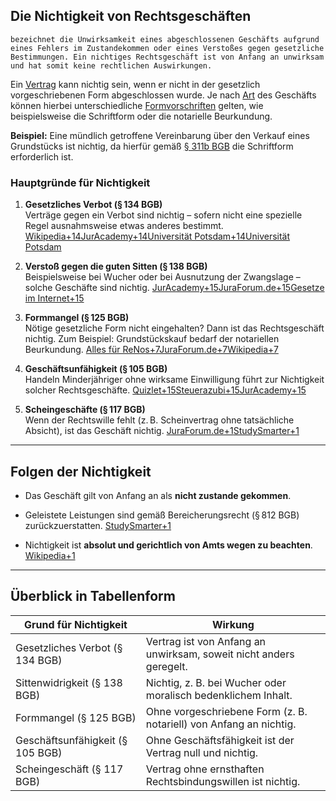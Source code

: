 ## **Die Nichtigkeit von Rechtsgeschäften**
	bezeichnet die Unwirksamkeit eines abgeschlossenen Geschäfts aufgrund eines Fehlers im Zustandekommen oder eines Verstoßes gegen gesetzliche Bestimmungen. Ein nichtiges Rechtsgeschäft ist von Anfang an unwirksam und hat somit keine rechtlichen Auswirkungen.

Ein [Vertrag](https://www.juraforum.de/rechtsberatung/einen-vertrag-pruefen.html "Vertrag") kann nichtig sein, wenn er nicht in der gesetzlich vorgeschriebenen Form abgeschlossen wurde. Je nach [Art](https://www.juraforum.de/lexikon/art "Art") des Geschäfts können hierbei unterschiedliche [Formvorschriften](https://www.juraforum.de/lexikon/formvorschriften "Formvorschriften") gelten, wie beispielsweise die Schriftform oder die notarielle Beurkundung.

**Beispiel:** Eine mündlich getroffene Vereinbarung über den Verkauf eines Grundstücks ist nichtig, da hierfür gemäß [§ 311b BGB](https://www.juraforum.de/gesetze/bgb/311b-vertraege-ueber-grundstuecke-das-vermoegen-und-den-nachlass "§ 311b BGB") die Schriftform erforderlich ist.

### Hauptgründe für Nichtigkeit

1. **Gesetzliches Verbot (§ 134 BGB)**  
    Verträge gegen ein Verbot sind nichtig – sofern nicht eine spezielle Regel ausnahmsweise etwas anderes bestimmt. [Wikipedia+14JurAcademy+14Universität Potsdam+14](https://www.juracademy.de/bgb-allgemeiner-teil2/nichtigkeit-verstoss-verbotsgesetz.html?utm_source=chatgpt.com)[Universität Potsdam](https://www.uni-potsdam.de/de/rechtskunde-online/rechtsgebiete/zivilrecht/vertrag/unwirksamkeitsgruende?utm_source=chatgpt.com)
    
2. **Verstoß gegen die guten Sitten (§ 138 BGB)**  
    Beispielsweise bei Wucher oder bei Ausnutzung der Zwangslage – solche Geschäfte sind nichtig. [JurAcademy+15JuraForum.de+15Gesetze im Internet+15](https://www.juraforum.de/lexikon/nichtigkeit-von-rechtsgeschaeften?utm_source=chatgpt.com)
    
3. **Formmangel (§ 125 BGB)**  
    Nötige gesetzliche Form nicht eingehalten? Dann ist das Rechtsgeschäft nichtig. Zum Beispiel: Grundstückskauf bedarf der notariellen Beurkundung. [Alles für ReNos+7JuraForum.de+7Wikipedia+7](https://www.juraforum.de/lexikon/nichtigkeit-von-rechtsgeschaeften?utm_source=chatgpt.com)
    
4. **Geschäftsunfähigkeit (§ 105 BGB)**  
    Handeln Minderjähriger ohne wirksame Einwilligung führt zur Nichtigkeit solcher Rechtsgeschäfte. [Quizlet+15Steuerazubi+15JurAcademy+15](https://www.steuerazubi.de/nichtigkeit-von-rechtsgeschaeften?utm_source=chatgpt.com)
    
5. **Scheingeschäfte (§ 117 BGB)**  
    Wenn der Rechtswille fehlt (z. B. Scheinvertrag ohne tatsächliche Absicht), ist das Geschäft nichtig. [JuraForum.de+1](https://www.juraforum.de/lexikon/nichtigkeit-von-rechtsgeschaeften?utm_source=chatgpt.com)[StudySmarter+1](https://www.studysmarter.de/ausbildung/kaufmaennisch/rechtliche-grundlagen/nichtigkeit/?utm_source=chatgpt.com)
    

---

## Folgen der Nichtigkeit

- Das Geschäft gilt von Anfang an als **nicht zustande gekommen**.
    
- Geleistete Leistungen sind gemäß Bereicherungsrecht (§ 812 BGB) zurückzuerstatten. [StudySmarter+1](https://www.studysmarter.de/ausbildung/kaufmaennisch/rechtliche-grundlagen/nichtigkeit/?utm_source=chatgpt.com)
    
- Nichtigkeit ist **absolut und gerichtlich von Amts wegen zu beachten**. [Wikipedia+1](https://de.wikipedia.org/wiki/Form_%28Recht%29?utm_source=chatgpt.com)
    

---


## Überblick in Tabellenform

|**Grund für Nichtigkeit**|**Wirkung**|
|---|---|
|Gesetzliches Verbot (§ 134 BGB)|Vertrag ist von Anfang an unwirksam, soweit nicht anders geregelt.|
|Sittenwidrigkeit (§ 138 BGB)|Nichtig, z. B. bei Wucher oder moralisch bedenklichem Inhalt.|
|Formmangel (§ 125 BGB)|Ohne vorgeschriebene Form (z. B. notariell) von Anfang an nichtig.|
|Geschäftsunfähigkeit (§ 105 BGB)|Ohne Geschäftsfähigkeit ist der Vertrag null und nichtig.|
|Scheingeschäft (§ 117 BGB)|Vertrag ohne ernsthaften Rechtsbindungswillen ist nichtig.|